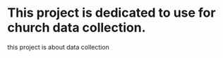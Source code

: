 # This project is dedicated to use for church data collection. 
this project is about data collection

